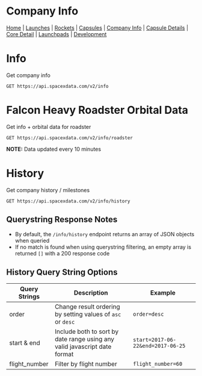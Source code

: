 # Company Info

[Home](https://github.com/r-spacex/SpaceX-API/blob/master/docs/home.md) | [Launches](https://github.com/r-spacex/SpaceX-API/blob/master/docs/launches.md) | [Rockets](https://github.com/r-spacex/SpaceX-API/blob/master/docs/rocket.md) | [Capsules](https://github.com/r-spacex/SpaceX-API/blob/master/docs/capsule.md) | [Company Info](https://github.com/r-spacex/SpaceX-API/blob/master/docs/company_info.md) | [Capsule Details](https://github.com/r-spacex/SpaceX-API/blob/master/docs/capsule_detail.md) | [Core Detail](https://github.com/r-spacex/SpaceX-API/blob/master/docs/core_detail.md) | [Launchpads](https://github.com/r-spacex/SpaceX-API/blob/master/docs/launchpad.md) | [Development](https://github.com/r-spacex/SpaceX-API/blob/master/docs/development.md)

# Info
Get company info
```http
GET https://api.spacexdata.com/v2/info
```

# Falcon Heavy Roadster Orbital Data
Get info + orbital data for roadster
```http
GET https://api.spacexdata.com/v2/info/roadster
```
**NOTE:** Data updated every 10 minutes

# History
Get company history / milestones
```http
GET https://api.spacexdata.com/v2/info/history
```

## Querystring Response Notes
* By default, the `/info/history` endpoint returns an array of JSON objects when queried
* If no match is found when using querystring filtering, an empty array is returned `[]` with a 200 response code

## History Query String Options
| Query Strings  | Description | Example |
| ------------- | ------------- | ------------- |
| order  | Change result ordering by setting values of `asc` or `desc` | `order=desc` |
| start & end  | Include both to sort by date range using any valid javascript date format | `start=2017-06-22&end=2017-06-25` |
| flight\_number  | Filter by flight number  | `flight_number=60` |